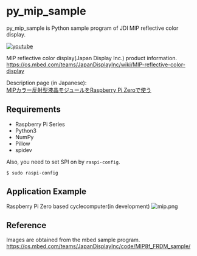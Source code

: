 py_mip_sample
===========

py_mip_sample is Python sample program of JDI MIP reflective color display.

[![youtube](http://img.youtube.com/vi/c4KMGHixH8Y/0.jpg)](http://www.youtube.com/watch?v=c4KMGHixH8Y)

MIP reflective color display(Japan Display Inc.) product information.  
https://os.mbed.com/teams/JapanDisplayInc/wiki/MIP-reflective-color-display

Description page (in Japanese):  
[MIPカラー反射型液晶モジュールをRaspberry Pi Zeroで使う](https://qiita.com/hishi/items/669ce474fcd76bdce1f1)

Requirements
------------

- Raspberry Pi Series
- Python3
- NumPy
- Pillow
- spidev

Also, you need to set SPI on by ``raspi-config``.

    $ sudo raspi-config


Application Example
------------

Raspberry Pi Zero based cyclecomputer(in development)
![mip.png](https://qiita-image-store.s3.ap-northeast-1.amazonaws.com/0/100741/3d7ee1ee-4c27-2e55-cb0a-6a71e228fa4f.png)


Reference
------------

Images are obtained from the mbed sample program.
https://os.mbed.com/teams/JapanDisplayInc/code/MIP8f_FRDM_sample/

